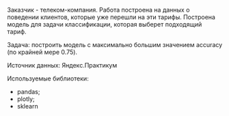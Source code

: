 Заказчик - телеком-компания. Работа построена на данных о поведении клиентов, которые уже перешли на эти тарифы.
Построена модель для задачи классификации, которая выберет подходящий тариф.

Задача: построить модель с максимально большим значением accuracy (по крайней мере 0.75).

Источник данных: Яндекс.Практикум

Используемые библиотеки:
- pandas;
- plotly;
- sklearn

